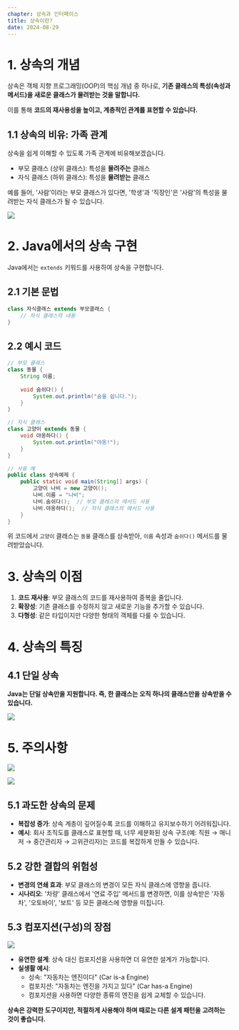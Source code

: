 ```yaml
---
chapter: 상속과 인터페이스
title: 상속이란?
date: 2024-08-29
---
```


# 1. 상속의 개념

상속은 객체 지향 프로그래밍(OOP)의 핵심 개념 중 하나로, **기존 클래스의 특성(속성과 메서드)을 새로운 클래스가 물려받는 것을 말합니다.**

이를 통해 **코드의 재사용성을 높이고, 계층적인 관계를 표현할 수 있습니다.**

## 1.1 상속의 비유: 가족 관계

상속을 쉽게 이해할 수 있도록 가족 관계에 비유해보겠습니다.

- 부모 클래스 (상위 클래스): 특성을 **물려주는** 클래스
- 자식 클래스 (하위 클래스): 특성을 **물려받는** 클래스

예를 들어, '사람'이라는 부모 클래스가 있다면, '학생'과 '직장인'은 '사람'의 특성을 물려받는 자식 클래스가 될 수 있습니다.

![](/images/essentials-java/chapter16/java-extends16-1-ex-family.png)

# 2. Java에서의 상속 구현

Java에서는 `extends` 키워드를 사용하여 상속을 구현합니다.

## 2.1 기본 문법

```java
class 자식클래스 extends 부모클래스 {
    // 자식 클래스의 내용
}
```

## 2.2 예시 코드

```java
// 부모 클래스
class 동물 {
    String 이름;
    
    void 숨쉬다() {
        System.out.println("숨을 쉽니다.");
    }
}

// 자식 클래스
class 고양이 extends 동물 {
    void 야옹하다() {
        System.out.println("야옹!");
    }
}

// 사용 예
public class 상속예제 {
    public static void main(String[] args) {
        고양이 나비 = new 고양이();
        나비.이름 = "나비";
        나비.숨쉬다();  // 부모 클래스의 메서드 사용
        나비.야옹하다();  // 자식 클래스의 메서드 사용
    }
}
```

위 코드에서 `고양이` 클래스는 `동물` 클래스를 상속받아, `이름` 속성과 `숨쉬다()` 메서드를 물려받았습니다.

# 3. 상속의 이점

1. **코드 재사용**: 부모 클래스의 코드를 재사용하여 중복을 줄입니다.
2. **확장성**: 기존 클래스를 수정하지 않고 새로운 기능을 추가할 수 있습니다.
3. **다형성**: 같은 타입이지만 다양한 형태의 객체를 다룰 수 있습니다.

# 4. 상속의 특징

## 4.1 단일 상속

**Java는 단일 상속만을 지원합니다. 즉, 한 클래스는 오직 하나의 클래스만을 상속받을 수 있습니다.**

![](/images/essentials-java/chapter16/java-extends16-1-ex-only-one-class.png)

# 5. 주의사항

![](/images/essentials-java/chapter16/java-extends16-1-ex-note1.png)

![](/images/essentials-java/chapter16/java-extends16-1-ex-note2.png)


## 5.1 과도한 상속의 문제
- **복잡성 증가**: 상속 계층이 깊어질수록 코드를 이해하고 유지보수하기 어려워집니다.
- **예시**: 회사 조직도를 클래스로 표현할 때, 너무 세분화된 상속 구조(예: 직원 → 매니저 → 중간관리자 → 고위관리자)는 코드를 복잡하게 만들 수 있습니다.

## 5.2 강한 결합의 위험성
- **변경의 연쇄 효과**: 부모 클래스의 변경이 모든 자식 클래스에 영향을 줍니다.
- **시나리오**: '차량' 클래스에서 '연료 주입' 메서드를 변경하면, 이를 상속받은 '자동차', '오토바이', '보트' 등 모든 클래스에 영향을 미칩니다.

## 5.3 컴포지션(구성)의 장점

![](/images/essentials-java/chapter16/java-extends16-1-composition.png)

- **유연한 설계**: 상속 대신 컴포지션을 사용하면 더 유연한 설계가 가능합니다.
- **실생활 예시**:
    - 상속: "자동차는 엔진이다" (Car is-a Engine)
    - 컴포지션: "자동차는 엔진을 가지고 있다" (Car has-a Engine)
    - 컴포지션을 사용하면 다양한 종류의 엔진을 쉽게 교체할 수 있습니다.

**상속은 강력한 도구이지만, 적절하게 사용해야 하며 때로는 다른 설계 패턴을 고려하는 것이 좋습니다.**